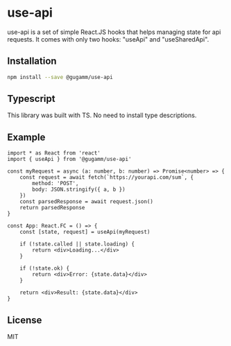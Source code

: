 # use-api

use-api is a set of simple React.JS hooks that helps managing state for api requests. It comes with only two hooks: "useApi" and "useSharedApi".

## Installation

```sh
npm install --save @gugamm/use-api
```

## Typescript

This library was built with TS. No need to install type descriptions.

## Example

```tsx
import * as React from 'react'
import { useApi } from '@gugamm/use-api'

const myRequest = async (a: number, b: number) => Promise<number> => {
    const request = await fetch(`https://yourapi.com/sum`, {
        method: 'POST',
        body: JSON.stringify({ a, b })
    })
    const parsedResponse = await request.json()
    return parsedResponse
}

const App: React.FC = () => {
    const [state, request] = useApi(myRequest)

    if (!state.called || state.loading) {
        return <div>Loading...</div>
    }

    if (!state.ok) {
        return <div>Error: {state.data}</div>
    }

    return <div>Result: {state.data}</div>
}
```

## License

MIT
